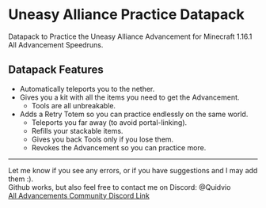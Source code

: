 # Uneasy Alliance Practice Datapack  

Datapack to Practice the Uneasy Alliance Advancement for Minecraft 1.16.1 All Advancement Speedruns.  

## Datapack Features

- Automatically teleports you to the nether.  
- Gives you a kit with all the items you need to get the Advancement.  
  - Tools are all unbreakable.
- Adds a Retry Totem so you can practice endlessly on the same world.  
  - Teleports you far away (to avoid portal-linking).
  - Refills your stackable items. 
  - Gives you back Tools only if you lose them.
  - Revokes the Advancement so you can practice more.  

---

Let me know if you see any errors, or if you have suggestions and I may add them :).  
Github works, but also feel free to contact me on Discord: @Quidvio  
[All Advancements Community Discord Link](https://discord.gg/fAae9ss7Cj)

